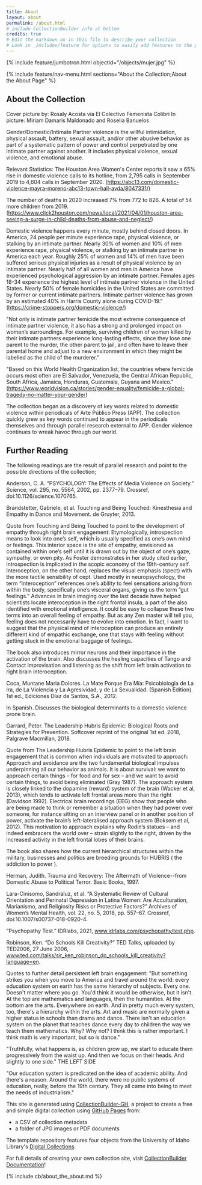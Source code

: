 ```yaml
---
title: About
layout: about
permalink: /about.html
# include CollectionBuilder info at bottom
credits: true
# Edit the markdown on in this file to describe your collection
# Look in _includes/feature for options to easily add features to the page
---
```


{% include feature/jumbotron.html objectid="/objects/mujer.jpg" %}

{% include feature/nav-menu.html sections="About the Collection;About the About Page" %}

## About the Collection 
Cover picture by: Rosaly Acosta via El Colectivo Femenista Colibri
    In picture: Miriam Damaris Maldonado and Roselia Banuelos

Gender/Domestic/Intimate Partner violence is the willful intimidation, physical assault, battery, sexual assault, and/or other abusive behavior as part of a systematic pattern of power and control perpetrated by one intimate partner against another. It includes physical violence, sexual violence, and emotional abuse.

Relevant Statistics:
The Houston Area Women's Center reports it saw a 65% rise in domestic violence calls to its hotline, from 2,795 calls in September 2019 to 4,604 calls in September 2020. (https://abc13.com/domestic-violence-mayra-moreno-abc13-town-hall-avda/8047331/)

The number of deaths in 2020 increased 7% from 772 to 826. A total of 54 more children from 2019. (https://www.click2houston.com/news/local/2021/04/01/houston-area-seeing-a-surge-in-child-deaths-from-abuse-and-neglect/) 

Domestic violence happens every minute, mostly behind closed doors.
In America, 24 people per minute experience rape, physical violence, or stalking by an intimate partner.
Nearly 30% of women and 10% of men experience rape, physical violence, or stalking by an intimate partner in America each year.
Roughly 25% of women and 14% of men have been suffered serious physical injuries as a result of physical violence by an intimate partner.
Nearly half of all women and men in America have experienced psychological aggression by an intimate partner.
Females ages 18-34 experience the highest level of intimate partner violence in the United States.
Nearly 50% of female homicides in the United States are committed by former or current intimate partners.
Intimate partner violence has grown by an estimated 40% in Harris County alone during COVID-19." (https://crime-stoppers.org/domestic-violence/)

"Not only is intimate partner femicide the most extreme consequence of intimate partner violence, it also has a strong and prolonged impact on women’s surroundings. For example, surviving children of women killed by their intimate partners experience long-lasting effects, since they lose one parent to the murder, the other parent to jail, and often have to leave their parental home and adjust to a new environment in which they might be labelled as the child of the murderer."

"Based on this World Health Organization list, the countries where femicide occurs most often are El Salvador, Venezuela, the Central African Republic, South Africa, Jamaica, Honduras, Guatemala, Guyana and Mexico." (https://www.worldvision.ca/stories/gender-equality/femicide-a-global-tragedy-no-matter-your-gender) 

The collection began as a discovery of key words related to domestic violence within periodicals of Arte Público Press (APP). The collection quickly grew as key words continued to appear in the periodicals themselves and through parallel research external to APP. Gender violence continues to wreak havoc through our world.   

## Further Reading 

The following readings are the result of parallel research and point to the possible directions of the collection;

Anderson, C. A. “PSYCHOLOGY: The Effects of Media Violence on Society.” Science, vol. 295, no. 5564, 2002, pp. 2377–79. Crossref, doi:10.1126/science.1070765.

Brandstetter, Gabriele, et al. Touching and Being Touched: Kinesthesia and Empathy in Dance and Movement. de Gruyter, 2013.

  Quote from Touching and Being Touched to point to the development of empathy through right brain engagement: Etymologically, introspection means to look into one’s self, which is usually specified as one’s own mind or feelings. This interior space is the site of empathy, envisioned as contained within one’s self until it is drawn out by the object of one’s gaze, sympathy, or even pity. As Foster demonstrates in her study cited earlier, introspection is implicated in the scopic economy of the 19th-century self. Interoception, on the other hand, replaces the visual emphasis (spect) with the more tactile sensibility of cept. Used mostly in neuropsychology, the term “interoception” references one’s ability to feel sensations arising from within the body, specifically one’s visceral organs, giving us the term “gut feelings.” Advances in brain imaging over the last decade have helped scientists locate interoception in the right frontal insula, a part of the also identified with emotional intelligence. It could be easy to collapse these two terms into an overall feeling of empathy. But as any Zen master will tell you, feeling does not necessarily have to evolve into emotion. In fact, I want to suggest that the physical mind of interoception can produce an entirely different kind of empathic exchange, one that stays with feeling without getting stuck in the emotional baggage of feelings. 
  
  The book also introduces mirror neurons and their importance in the activation of the brain. Also discusses the healing capacities of Tango and Contact Improvisation and listening as the shift from left brain activation to right brain interoception.  

Coca, Muntane Maria Dolores. La Mate Porque Era Mía: Psicobiología de La Ira, de La Violencia y La Agresividad, y de La Sexualidad. (Spanish Edition). 1st ed., Ediciones Díaz de Santos, S.A., 2012.

  In Spanish. Discusses the biological determinants to a domestic violence prone brain. 

Garrard, Peter. The Leadership Hubris Epidemic: Biological Roots and Strategies for Prevention. Softcover reprint of the original 1st ed. 2018, Palgrave Macmillan, 2018.

  Quote from The Leadership Hubris Epidemic to point to the left brain engagement that is common when individuals are motivated to approach: Approach and avoidance are the two fundamental biological impulses underpinning all our behavior as animals. It is about survival: we want to approach certain things – for food and for sex – and we want to avoid certain things, to avoid being eliminated (Gray 1987). The approach system is closely linked to the dopamine (reward) system of the brain (Wacker et al, 2013), which tends to activate left frontal areas more than the right (Davidson 1992). Electrical brain recordings (EEG) show that people who are being made to think or remember a situation when they had power over someone, for instance sitting on an interview panel or in another position of power, activate the brain’s left-lateralised approach system (Boksem et al, 2012). This motivation to approach explains why Rodin’s statues – and indeed embracers the world over – strain slightly to the right, driven by the increased activity in the left frontal lobes of their brains. 
  
  The book also shares how the current hierarchical structures within the military, businesses and politics are breeding grounds for HUBRIS ( the addiction to power ). 

Herman, Judith. Trauma and Recovery: The Aftermath of Violence--from Domestic Abuse to Political Terror. Basic Books, 1997.

Lara-Cinisomo, Sandraluz, et al. “A Systematic Review of Cultural Orientation and Perinatal Depression in Latina Women: Are Acculturation, Marianismo, and Religiosity Risks or Protective Factors?” Archives of Women’s Mental Health, vol. 22, no. 5, 2018, pp. 557–67. Crossref, doi:10.1007/s00737-018-0920-4.

“Psychopathy Test.” IDRlabs, 2021, www.idrlabs.com/psychopathy/test.php.

Robinson, Ken. “Do Schools Kill Creativity?” TED Talks, uploaded by TED2006, 27 June 2006, www.ted.com/talks/sir_ken_robinson_do_schools_kill_creativity?language=en.

Quotes to further detail persistent left brain engagement: "But something strikes you when you move to America and travel around the world: every education system on earth has the same hierarchy of subjects. Every one. Doesn't matter where you go. You'd think it would be otherwise, but it isn't. At the top are mathematics and languages, then the humanities. At the bottom are the arts. Everywhere on earth. And in pretty much every system, too, there's a hierarchy within the arts. Art and music are normally given a higher status in schools than drama and dance. There isn't an education system on the planet that teaches dance every day to children the way we teach them mathematics. Why? Why not? I think this is rather important. I think math is very important, but so is dance." 

"Truthfully, what happens is, as children grow up, we start to educate them progressively from the waist up. And then we focus on their heads. And slightly to one side." THE LEFT SIDE 

"Our education system is predicated on the idea of academic ability. And there's a reason. Around the world, there were no public systems of education, really, before the 19th century. They all came into being to meet the needs of industrialism." 

This site is generated using [CollectionBuilder-GH](https://collectionbuilding.github.io/gh/), a project to create a free and simple digital collection using [GitHub Pages](https://pages.github.com/) from: 

- a CSV of collection metadata
- a folder of JPG images or PDF documents

The template repository features four objects from the University of Idaho Library's [Digital Collections](https://www.lib.uidaho.edu/digital). 

For full details of creating your own collection site, visit [CollectionBuilder Documentation](https://collectionbuilder.github.io/cb-docs/)!

{% include cb/about_the_about.md %} 
